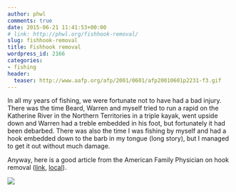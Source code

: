 ```yaml
---
author: phwl
comments: true
date: 2015-06-21 11:41:53+00:00
# link: http://phwl.org/fishhook-removal/
slug: fishhook-removal
title: Fishhook removal
wordpress_id: 2166
categories:
- fishing
header:
  teaser: http://www.aafp.org/afp/2001/0601/afp20010601p2231-f3.gif
---
```


In all my years of fishing, we were fortunate not to have had a bad injury. There was the time Beard, Warren and myself tried to run a rapid on the Katherine River in the Northern Territories in a triple kayak, went upside down and Warren had a treble embedded in his foot, but fortunately it had been debarbed. There was also the time I was fishing by myself and had a hook embedded down to the barb in my tongue (long story), but I managed to get it out without much damage.

Anyway, here is a good article from the American Family Physician on hook removal ([link](http://www.aafp.org/afp/2001/0601/p2231.html), [local](/assets/images/2015/06/fishhookremoval.pdf)).




![](http://www.aafp.org/afp/2001/0601/afp20010601p2231-f3.gif)
